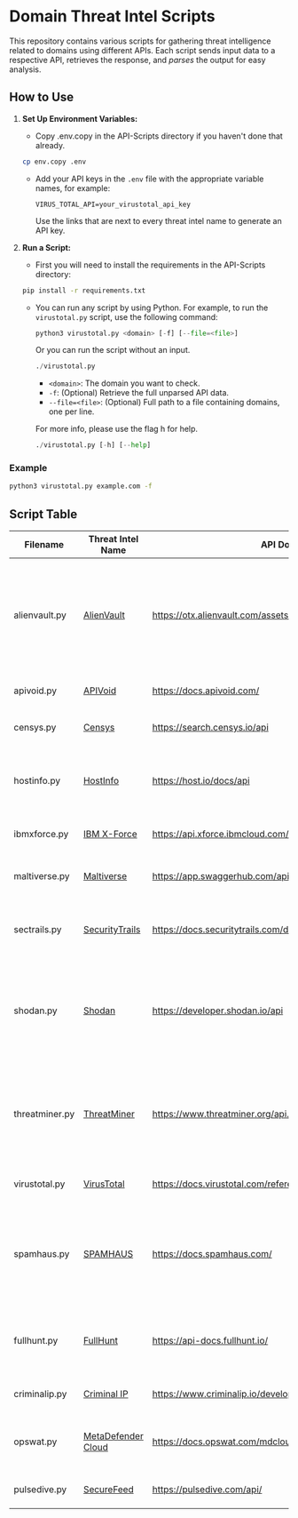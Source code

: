 # Domain Threat Intel Scripts

This repository contains various scripts for gathering threat intelligence related to domains using different APIs. Each script sends input data to a respective API, retrieves the response, and _parses_ the output for easy analysis.

## How to Use

1. **Set Up Environment Variables:**
   - Copy .env.copy in the API-Scripts directory if you haven't done that already.
    ```bash
    cp env.copy .env
    ```

   - Add your API keys in the `.env` file with the appropriate variable names, for example:
     ```
     VIRUS_TOTAL_API=your_virustotal_api_key
     ```
     Use the links that are next to every threat intel name to generate an API key.

2. **Run a Script:**
   - First you will need to install the requirements in the API-Scripts directory:
    ```bash
    pip install -r requirements.txt
    ```

   - You can run any script by using Python. For example, to run the `virustotal.py` script, use the following command:
     ```python
     python3 virustotal.py <domain> [-f] [--file=<file>]
     ```
     Or you can run the script without an input.
     ```python
     ./virustotal.py
     ```

     - `<domain>`: The domain you want to check.
     - `-f`: (Optional) Retrieve the full unparsed API data.
     - `--file=<file>`: (Optional) Full path to a file containing domains, one per line.

     For more info, please use the flag h for help.
     ```python
     ./virustotal.py [-h] [--help]
     ```

### Example

```bash
python3 virustotal.py example.com -f
```

## Script Table

| Filename          | Threat Intel Name | API Documentation                   | Flags                              | Notes                     |
|-------------------|-------------------|-------------------------------------|------------------------------------|---------------------------|
| alienvault.py     | [AlienVault](https://otx.alienvault.com/) | https://otx.alienvault.com/assets/static/external_api.html#api_v1_search | -h, -f, -g, -c, -W, -m, -d, -u, -s, -a, --file=<file> |                             |
| apivoid.py        | [APIVoid](https://www.apivoid.com/)       | https://docs.apivoid.com/    | -h, -f, --file=<file> |                             |
| censys.py         | [Censys](https://censys.io/)              | https://search.censys.io/api          | -h, -f, --file=<file> |                             |
| hostinfo.py       | [HostInfo](https://host.io/)              | https://host.io/docs/api | -h, -f, w, d, r, -a, --file=<file> |                             |
| ibmxforce.py      | [IBM X-Force](https://exchange.xforce.ibmcloud.com/) | https://api.xforce.ibmcloud.com/doc/ | -h, -f, --file=<file> |                             |
| maltiverse.py     | [Maltiverse](https://www.maltiverse.com/) | https://app.swaggerhub.com/apis-docs/maltiverse/api/1.1.2 | -h, -f, --file=<file> | Only checks for the hostnames.                             |
| sectrails.py      | [SecurityTrails](https://securitytrails.com/) | https://docs.securitytrails.com/docs | -h, -f, -d, -s, -a, --file=<file> |                             |
| shodan.py         | [Shodan](https://www.shodan.io/)          | https://developer.shodan.io/api      | -h, -f, --file=<file> | Only checks for the hostnames and will probably need a premium API key.                            |
| threatminer.py    | [ThreatMiner](https://www.threatminer.org/) | https://www.threatminer.org/api.php | -h, -f, -w, -d, -u, -r, -s, -t, -a,--file=<file> |                             |
| virustotal.py     | [VirusTotal](https://www.virustotal.com/) | https://docs.virustotal.com/reference/overview | -h, -f, --file=<file> |                             |
| spamhaus.py       | [SPAMHAUS](https://spamhaus.com/) | https://docs.spamhaus.com/ | -h, -f, -a, -g, -s, -n, -i, -o, -m, -u, --file=<file> |                             |
| fullhunt.py       | [FullHunt](https://fullhunt.io/) | https://api-docs.fullhunt.io/ | -h, -f, -a, -d, -s, -o, --file=<file> |                             |
| criminalip.py       | [Criminal IP](https://criminalip.io/) | https://www.criminalip.io/developer/api/get-domain-reports | -h, -f, --file=<file> |                             |
| opswat.py       | [MetaDefender Cloud](https://metadefender.opswat.com) | https://docs.opswat.com/mdcloud/metadefender-cloud-api-v4 | -h, -f, --file=<file> |                                            Will update in the future to have bulk upload  
| pulsedive.py       | [SecureFeed](https://pulsedive.com/) | https://pulsedive.com/api/ | -h, -f, --file=<file> |                                                                                             |